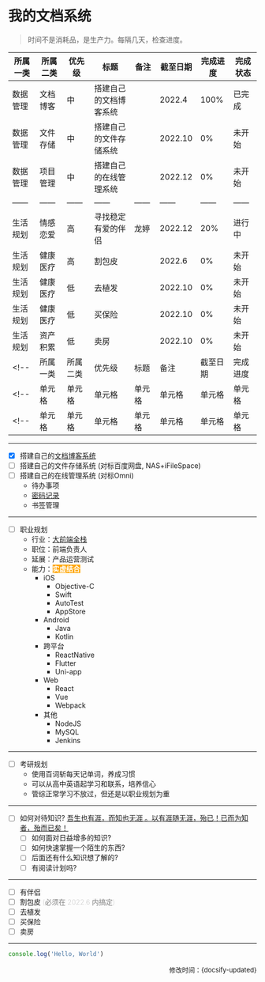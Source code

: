 
# 我的文档系统

> 时间不是消耗品，是生产力。每隔几天，检查进度。

| 所属一类 | 所属二类 | 优先级 | 标题 | 备注 | 截至日期 | 完成进度 | 完成状态 |
| ---- | ---- | ---- | ---- | ---- | ---- | ---- | ---- |
| 数据管理 | 文档博客 | 中 | 搭建自己的文档博客系统 |  | 2022.4 | 100% | 已完成 |
| 数据管理 | 文件存储 | 中 | 搭建自己的文件存储系统 |  | 2022.10 | 0% | 未开始 |
| 数据管理 | 项目管理 | 中 | 搭建自己的在线管理系统 |  | 2022.12 | 0% | 未开始 |
| —— | —— | —— | —— | —— | —— | —— | —— |
| 生活规划 | 情感恋爱 | 高 | 寻找稳定有爱的伴侣 | 龙婷 | 2022.12 | 20% | 进行中 |
| 生活规划 | 健康医疗 | 高 | 割包皮 |  | 2022.6 | 0% | 未开始 |
| 生活规划 | 健康医疗 | 低 | 去植发 |  | 2022.10 | 0% | 未开始 |
| 生活规划 | 健康医疗 | 低 | 买保险 |  | 2022.10 | 0% | 未开始 |
| 生活规划 | 资产积累 | 低 | 卖房 |  | 2022.10 | 0% | 未开始 |
<!-- | 所属一类 | 所属二类 | 优先级 | 标题 | 备注 | 截至日期 | 完成进度 | 完成状态 | -->
<!-- | 单元格 | 单元格 | 单元格 | 单元格 | 单元格 | 单元格 | 单元格 | 单元格 | -->
<!-- | 单元格 | 单元格 | 单元格 | 单元格 | 单元格 | 单元格 | 单元格 | 单元格 | -->


---
- [x] 搭建自己的[文档博客系统](https://mr-huangjian.github.io/)
- [ ] 搭建自己的文件存储系统 (对标百度网盘, NAS+iFileSpace)
- [ ] 搭建自己的在线管理系统 (对标Omni)
    - 待办事项
    - [密码记录](https://mp.weixin.qq.com/s/5qQ6V5KvWWk5F1zOi5640w)
    - 书签管理
---
- [ ] 职业规划
  - 行业：[大前端全栈](https://class.imooc.com/webfullstack2021#Anchor)
  - 职位：前端负责人
  - 延展：产品运营测试
  - 能力：<span style="background-color:orange;color:white;font-weight:bold;">实虚结合</span>
    - iOS
      - Objective-C
      - Swift
      - AutoTest
      - AppStore
    - Android
      - Java
      - Kotlin
    - 跨平台
      - ReactNative
      - Flutter
      - Uni-app
    - Web
      - React
      - Vue
      - Webpack
    - 其他
      - NodeJS
      - MySQL
      - Jenkins
---      
- [ ] 考研规划
  - 使用百词斩每天记单词，养成习惯
  - 可以从高中英语起学习和联系，培养信心
  - 管综正常学习不放过，但还是以职业规划为重
---  
- [ ] 如何对待知识? <u>吾生也有涯，而知也无涯 。以有涯随无涯，殆已！已而为知者，殆而已矣！</u>
  - [ ] 如何面对日益增多的知识?  
  - [ ] 如何快速掌握一个陌生的东西?  
  - [ ] 后面还有什么知识想了解的?  
  - [ ] 有阅读计划吗?  
---
- [ ] 有伴侣
- [ ] 割包皮 <span style="color: gray; font-weight: 100;">(必须在 2022.6 内搞定)</span>
- [ ] 去植发
- [ ] 买保险
- [ ] 卖房
---

```js
console.log('Hello, World')
```

<span style="float:right; font-weight:400; font-size:13px">修改时间：{docsify-updated}</span>
